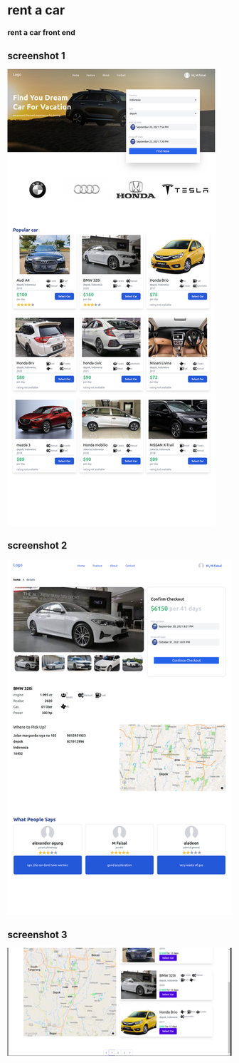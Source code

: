 # rent a car

### rent a car front end

## screenshot 1

![screenshot 1](src/Images/homepage.png)

## screenshot 2

![screenshot 2](src/Images/detailpage.png)

## screenshot 3

![screenshot 3](src/Images/porto1.png)
